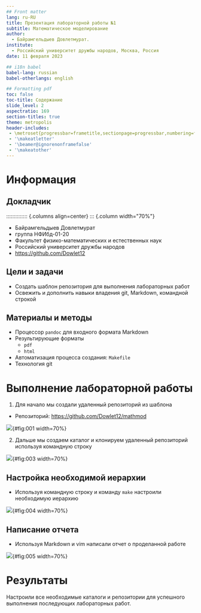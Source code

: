 ```yaml
---
## Front matter
lang: ru-RU
title: Презентация лабораторной работы №1
subtitle: Математическое моделирование
author:
  - Байрамгельдыев Довлетмурат.
institute:
  - Российский университет дружбы народов, Москва, Россия
date: 11 февраля 2023

## i18n babel
babel-lang: russian
babel-otherlangs: english

## Formatting pdf
toc: false
toc-title: Содержание
slide_level: 2
aspectratio: 169
section-titles: true
theme: metropolis
header-includes:
 - \metroset{progressbar=frametitle,sectionpage=progressbar,numbering=fraction}
 - '\makeatletter'
 - '\beamer@ignorenonframefalse'
 - '\makeatother'
---
```


# Информация

## Докладчик

:::::::::::::: {.columns align=center}
::: {.column width="70%"}

  * Байрамгельдыев Довлетмурат
  * группа НФИбд-01-20
  * Факультет физико-математических и естественных наук
  * Российский университет дружбы народов
  * <https://github.com/Dowlet12>



## Цели и задачи

- Создать шаблон репозитория для выполнения лабораторных работ
- Освежить и дополнить навыки владения git, Markdown, командной строкой

## Материалы и методы

- Процессор `pandoc` для входного формата Markdown
- Результирующие форматы
	- `pdf`
	- `html`
- Автоматизация процесса создания: `Makefile`
- Технология git

# Выполнение лабораторной работы

1. Для начало мы создали удаленный репозиторий из шаблона

- Репозиторий: <https://github.com/Dowlet12/mathmod>

![](../report/images/101.png){#fig:001 width=70%}

2. Дальше мы создаем каталог и клонируем удаленный репозиторий используя командную строку

![](../report/images/103.png){#fig:003 width=70%}

## Настройка необходимой иерархии

- Используя командную строку и команду `make` настроили необходимую иерархию

![](../report/images/106.png){#fig:004 width=70%}


## Написание отчета

- Используя Markdown и vim написали отчет о проделанной работе

![](../report/images/104.png){#fig:005 width=70%}

# Результаты

Настроили все необходимые каталоги и репозитории для успешного выполнения последующих лабораторных работ.
